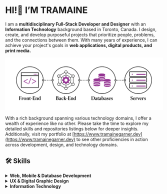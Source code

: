 # HI!👋 I’M TRAMAINE 

I am a **multidisciplinary Full-Stack Developer and Designer** with an **Information Technology** background based in Toronto, Canada. I design, create, and develop purposeful projects that prioritize people, problems, and the connections between them. With many years of experience, I can achieve your project's goals in **web applications, digital products, and print media.**

![My Profile Picture](https://github.com/tramainegarner/tramainegarner/blob/main/TramaineGarner_FullStackDeveloper.png)

With a rich background spanning various technology domains, I offer a wealth of experience like no other. Please take the time to explore my detailed skills and repositories listings below for deeper insights. Additionally, visit my portfolio at [https://www.tramainegarner.dev](https://www.tramainegarner.dev) to see other proficiencies in action across development, design, and technology domains.

## 🛠️ Skills
<details>
<summary><strong>Web, Mobile & Database Development</strong></summary>

- **Markup Languages:** HTML • DTD • XML • XSD • XSL • XSLT • SVG 
- **Query Languages:** XQuery • XPath
- **Styling & Preprocessor Languages:** CSS • Sass • Less
- **Programming Languages:** JavaScript (ES6+) • TypeScript • Java • Kotlin • PHP • Python • Ruby • C • C++ • Bash • Swift • Dart
- **Web Development Frameworks:** Angular2+ • Django • Express • Laravel • Vue • Rails
- **UI Frameworks:** SwiftUI • UIKit • Bootstrap • Flutter (**SDK**) • React Native
- **Libraries:** React • jQuery
- **Software Stacks:** LAMP • MEAN • MERN • MEVN
- **Databases:** NoSQL • MongoDB • SQL • MySQL • PostgreSQL
- **CMS:** WordPress

</details>

<details>
<summary><strong>UX & Digital Graphic Design</strong></summary>

- **Design Tools:** Pen & Paper • Box Cutter • Sketch • Figma • Miro • Hotjar
- **Adobe CC:** Photoshop® • Illustrator® • InDesign® • Dreamweaver • Dimension® • Aero® • After Effects® • Premiere Pro®
- **Design Deliverables:** User Interviews & Focus Groups • Competitive Audit • Diary Studies • Personas • User Stories • Use Cases and Scenarios • Task Analysis • Taxonomies • Content Audit • Heuristic Analysis • Accessibility Analysis • Mental Models • Ideation Sketches • Mood Boards • Wireframes • Mock-ups • Prototypes • Pattern Libraries & Design Systems • Sitemaps • Card Sorting • Usability Testing • A/B Testing • Eye Tracking • Quantitative Surveys • Task Flows • Storyboards • Journey Maps

</details>

<details>
<summary><strong>Information Technology</strong></summary>

- **DevOps & Tools:** CI/CD pipelines • Git • GitHub • npm • pip • yarn • Jenkins
- **Operating System:** Linux (Ubuntu, Red Hat, Gentoo) • Windows Server • macOS
- **Networking:** TCP/IP • UDP • HTTP • HTTPS • FTPS • SFTP • SMTP • POP3 • IMAP • DNS • DHCP • VPNs • VLANs • STP
- **Security & Automation:** Cybersecurity principles • SSL/TLS • Bash scripting, Python scripting for automation
- **Cloud Computing Platforms:** AWS • Azure
- **Containeerization:** Docker • Kubernetes

</details>
